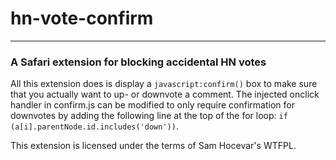 # hn-vote-confirm
---
### A Safari extension for blocking accidental HN votes

All this extension does is display a `javascript:confirm()` box to make sure that you actually want to up- or downvote a comment. The injected onclick handler in confirm.js can be modified to only require confirmation for downvotes by adding the following line at the top of the for loop: `if (a[i].parentNode.id.includes('down'))`.

This extension is licensed under the terms of Sam Hocevar's WTFPL.
